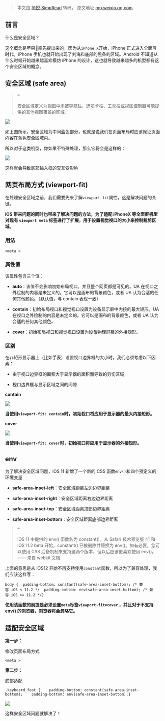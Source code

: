 > 本文由 [简悦 SimpRead](http://ksria.com/simpread/) 转码， 原文地址 [mp.weixin.qq.com](https://mp.weixin.qq.com/s/SDK5bzzdXBSn4QN2_CqOBg)

前言
--

什么是安全区域？

这个概念是苹果🍎率先提出来的，因为从`iPhone X`开始，iPhone 正式进入全面屏时代，iPhone 手机也就开始出现了刘海和底部的黑条的区域。Android 不知道从什么时候开始越来越喜欢模仿 iPhone 的设计，这也就导致越来越多的机型都有这个安全区域的概念。

安全区域 (safe area)
----------------

> ❝
> 
> 安全区域定义为视图中未被导航栏、选项卡栏、工具栏或视图控制器可能提供的其他视图覆盖的区域。

![](https://mmbiz.qpic.cn/sz_mmbiz_png/aw5KtMic7pia7xKcVcBiarZibibNBqwnRoU0Xy5gF3KqB7rmibenzD6tSrNejOwRYaTKZz0IE8uHvbmFPDqAGw0Q5SiaQ/640?wx_fmt=png&from=appmsg)

如上图所示，安全区域为中间蓝色部分，也就是说我们在页面布局时应该保证页面内容在蓝色安全区域内。

所以对于这类机型，你如果不特殊处理，那么它将会是这样的：

![](https://mmbiz.qpic.cn/sz_mmbiz_png/aw5KtMic7pia7xKcVcBiarZibibNBqwnRoU0XK44uu2P9Hd7WGU8FZa4lz0F3tWp1m9tUmWia2vBBdq4wnic7VwLoPlBQ/640?wx_fmt=png&from=appmsg)

这样就会导致底部输入框的交互受影响

网页布局方式 (viewport-fit)
---------------------

在处理安全区域之前，我们需要先来了解`viewport-fit`属性，这是解决问题的关键。

**iOS 带来问题的同时也带来了解决问题的方法，为了适配 iPhoneX 等全面屏机型 对现有 `viewport meta` 标签进行了扩展，用于设置视觉视口的大小来控制裁剪区域。**

### 用法

```
<meta >
```

### 属性值

该属性包含三个值：

*   **auto**：该值不会影响初始布局视口，并且整个网页都是可见的。UA 在视口之外绘制的内容是未定义的。它可以是画布的背景颜色，或者 UA 认为合适的任何其他颜色。（默认值，与 contain 表现一致）
    
*   **contain**：初始布局视口和视觉视口设置为设备显示屏中内接的最大矩形。UA 在视口之外绘制的内容是未定义的。它可以是画布的背景颜色，或者 UA 认为合适的任何其他颜色。
    
*   **cover**：初始布局视口和视觉视口设置为设备物理屏幕的外接矩形。
    

### 区别

在非矩形显示器上（比如手表）设置视口边界框的大小时，我们必须考虑以下因素：

*   由于视口边界框的面积大于显示器的面积而导致的剪切区域
    
*   视口边界框与显示区域之间的间隙
    

**contain**

![](https://mmbiz.qpic.cn/sz_mmbiz_png/aw5KtMic7pia7xKcVcBiarZibibNBqwnRoU0XDI0NCs4XL6WTXMnp43HpnEC81LuqEBDgMs9KDiaRwM6ua6oX2O5vYEA/640?wx_fmt=png&from=appmsg)

**当使用`viewport-fit: contain`时，初始视口将应用于显示器的最大内接矩形。**

**cover**

![](https://mmbiz.qpic.cn/sz_mmbiz_png/aw5KtMic7pia7xKcVcBiarZibibNBqwnRoU0XKZ35RxzL8lKTNmrbFbtiafCHYOcInFuzhEqOdaqicVGNPb7WdLah6ewg/640?wx_fmt=png&from=appmsg)

**当使用`viewport-fit: cover`时，初始视口将应用于显示器的外接矩形。**

env
---

为了解决安全区域问题，iOS 11 新增了一个新的 CSS 函数`env()`和四个预定义的环境变量

*   **safe-area-inset-left**：安全区域距离左边边界距离
    
*   **safe-area-inset-right**：安全区域距离右边边界距离
    
*   **safe-area-inset-top**：安全区域距离顶部边界距离
    
*   **safe-area-inset-bottom**：安全区域距离底部边界距离
    

> ❝
> 
> iOS 11 中提供的 env() 函数名为 constant()。从 Safari 技术预览版 41 和 iOS 11.2 beta 开始，constant() 已被删除并替换为 env()。如有必要，您可以使用 CSS 后备机制来支持这两个版本，但以后应该更喜欢使用 env()。—— 来自 webkit 文档

上面的意思是从 iOS12 开始不再支持使用`constant`函数，所以为了兼容处理，我们应该这样写：

```
body {  padding-bottom: constant(safe-area-inset-bottom); /* 兼容 iOS < 11.2 */  padding-bottom: env(safe-area-inset-bottom); /* 兼容 iOS >= 11.2 */}
```

**使用该函数的前提是必须设置`meta`标签`viewport-fit=cover` ，并且对于不支持 env() 的浏览器，浏览器将会忽略它。**

适配安全区域
------

**第一步：**

修改页面布局方式

```
<meta >
```

**第二步：**

底部适配

```
.keyboard_foot {    padding-bottom: constant(safe-area-inset-bottom);    padding-bottom: env(safe-area-inset-bottom);}
```

![](https://mmbiz.qpic.cn/sz_mmbiz_png/aw5KtMic7pia7xKcVcBiarZibibNBqwnRoU0Xia9DaSZ421CjZUsaRnyibmnFiczhYlnayMq7wO3toPkQhS1tHKNhEjx3g/640?wx_fmt=png&from=appmsg)

这样安全区域问题就解决了！